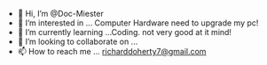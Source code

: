 - 👋 Hi, I’m @Doc-Miester
- 👀 I’m interested in ... Computer Hardware need to upgrade my pc!
- 🌱 I’m currently learning ...Coding. not very good at it mind! 
- 💞️ I’m looking to collaborate on ...
- 📫 How to reach me ... richarddoherty7@gmail.com

<!---
Doc-Miester/Doc-Miester is a ✨ special ✨ repository because its `README.md` (this file) appears on your GitHub profile.
You can click the Preview link to take a look at your changes.
--->
